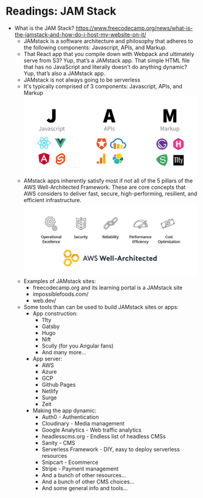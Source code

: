 # Readings: JAM Stack

-  What is the JAM Stack?  https://www.freecodecamp.org/news/what-is-the-jamstack-and-how-do-i-host-my-website-on-it/
    -  JAMstack is a software architecture and philosophy that adheres to the following components: Javascript, APIs, and Markup.
    -  That React app that you compile down with Webpack and ultimately serve from S3? Yup, that’s a JAMstack app. That simple HTML file that has no JavaScript and literally doesn’t do anything dynamic? Yup, that’s also a JAMstack app.
    -  JAMstack is not always going to be serverless
    -  It's typically comprised of 3 components: Javascript, APIs, and Markup
![JAMstack Graphic](images/jamstack-breakdown-3.jpg)
    -  AMstack apps inherently satisfy most if not all of the 5 pillars of the AWS Well-Architected Framework. These are core concepts that AWS considers to deliver fast, secure, high-performing, resilient, and efficient infrastructure.
![AWS 5 Pillars Graphic](images/aws-well-architected-framework.jpg)
    - Examples of JAMstack sites:
        -  freecodecamp.org and its learning portal is a JAMstack site 
        -  impossiblefoods.com/
        -  web.dev/
    -  Some tools than can be used to build JAMstack sites or apps:
        -  App construction:
            -  11ty
            -  Gatsby
            -  Hugo
            -  Nift
            -  Scully (for you Angular fans)
            -  And many more…
        - App server:
            -  AWS
            -  Azure
            -  GCP
            -  Github Pages
            -  Netlify
            -  Surge
            -  Zeit
        - Making the app dynamic:
            -  Auth0 - Authentication
            -  Cloudinary - Media management
            -  Google Analytics - Web traffic analytics
            -  headlesscms.org - Endless list of headless CMSs
            -  Sanity - CMS
            -  Serverless Framework - DIY, easy to deploy serverless resources
            -  Snipcart - Ecommerce
            -  Stripe - Payment management
            -  And a bunch of other resources…
            -  And a bunch of other CMS choices…
            -  And some general info and tools...